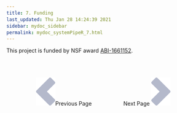 ```yaml
---
title: 7. Funding
last_updated: Thu Jan 28 14:24:39 2021
sidebar: mydoc_sidebar
permalink: mydoc_systemPipeR_7.html
---
```


This project is funded by NSF award [ABI-1661152](https://www.nsf.gov/awardsearch/showAward?AWD_ID=1661152). 

<br><br><center><a href="mydoc_systemPipeR_6.html"><img src="images/left_arrow.png" alt="Previous page."></a>Previous Page &nbsp; &nbsp; &nbsp; &nbsp; &nbsp; &nbsp; &nbsp; &nbsp; &nbsp; &nbsp; Next Page
<a href="mydoc_systemPipeR_8.html"><img src="images/right_arrow.png" alt="Next page."></a></center>
